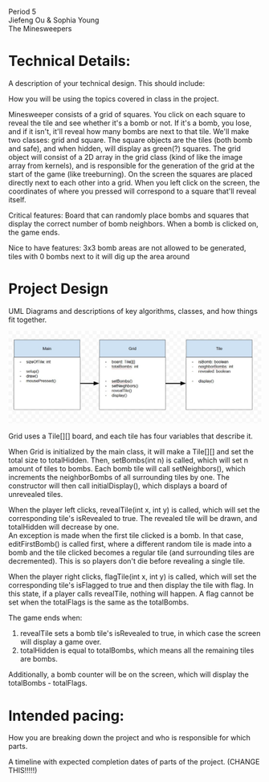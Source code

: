 Period 5  
Jiefeng Ou & Sophia Young  
The Minesweepers  

# Technical Details:

A description of your technical design. This should include:

How you will be using the topics covered in class in the project.

Minesweeper consists of a grid of squares. You click on each square to reveal the tile and see whether it's a bomb or not. If it's a bomb, you lose, and if it isn't, it'll reveal how many bombs are next to that tile. We'll make two classes: grid and square. The square objects are the tiles (both bomb and safe), and when hidden, will display as green(?) squares. The grid object will consist of a 2D array in the grid class (kind of like the image array from kernels), and is responsible for the generation of the grid at the start of the game (like treeburning). On the screen the squares are placed directly next to each other into a grid. When you left click on the screen, the coordinates of where you pressed will correspond to a square that'll reveal itself.

Critical features: Board that can randomly place bombs and squares that display the correct number of bomb neighbors. When a bomb is clicked on, the game ends.

Nice to have features: 3x3 bomb areas are not allowed to be generated, tiles with 0 bombs next to it will dig up the area around

# Project Design

UML Diagrams and descriptions of key algorithms, classes, and how things fit together.

![Alt text](UML-Minesweeper.jpg?raw=true "Title" )

Grid uses a Tile[][] board, and each tile has four variables that describe it.  

When Grid is initialized by the main class, it will make a Tile[][] and set the total size to totalHidden. Then, setBombs(int n) is called, which will set n amount of tiles to bombs. Each bomb tile will call setNeighbors(), which increments the neighborBombs of all surrounding tiles by one. The constructor will then call initialDisplay(), which displays a board of unrevealed tiles. 

When the player left clicks, revealTile(int x, int y) is called, which will set the corresponding tile's isRevealed to true. The revealed tile will be drawn, and totalHidden will decrease by one.  
An exception is made when the first tile clicked is a bomb. In that case, editFirstBomb() is called first, where a different random tile is made into a bomb and the tile clicked becomes a regular tile (and surrounding tiles are decremented). This is so players don't die before revealing a single tile.

When the player right clicks, flagTile(int x, int y) is called, which will set the corresponding tile's isFlagged to true and then display the tile with flag. In this state, if a player calls revealTile, nothing will happen. A flag cannot be set when the totalFlags is the same as the totalBombs. 

The game ends when:
1. revealTile sets a bomb tile's isRevealed to true, in which case the screen will display a game over.
2. totalHidden is equal to totalBombs, which means all the remaining tiles are bombs.

Additionally, a bomb counter will be on the screen, which will display the totalBombs - totalFlags.

# Intended pacing:

How you are breaking down the project and who is responsible for which parts.

A timeline with expected completion dates of parts of the project. (CHANGE THIS!!!!!)
